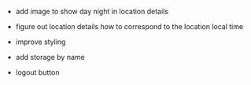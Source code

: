 -   add image to show day night in location details

-   figure out location details how to correspond to the location local time

-   improve styling

-   add storage by name

-   logout button
